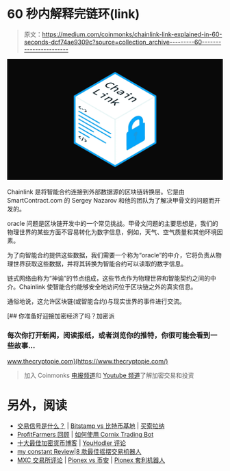 # 60 秒内解释完链环(link)

> 原文：<https://medium.com/coinmonks/chainlink-link-explained-in-60-seconds-dcf74ae9309c?source=collection_archive---------60----------------------->

![](img/562eb7a168b29a8522f4dc36c799b75a.png)

Chainlink 是将智能合约连接到外部数据源的区块链转换层。它是由 SmartContract.com 的 Sergey Nazarov 和他的团队为了解决甲骨文的问题而开发的。

oracle 问题是区块链开发中的一个常见挑战。甲骨文问题的主要思想是，我们的物理世界的某些方面不容易转化为数字信息，例如，天气、空气质量和其他环境因素。

为了向智能合约提供这些数据，我们需要一个称为“oracle”的中介，它将负责从物理世界获取这些数据，并将其转换为智能合约可以读取的数字信息。

链式网络由称为“神谕”的节点组成，这些节点作为物理世界和智能契约之间的中介。Chainlink 使智能合约能够安全地访问位于区块链之外的真实信息。

通俗地说，这允许区块链(或智能合约)与现实世界的事件进行交流。

[](https://www.thecryptopie.com/) [## 你准备好迎接加密经济了吗？加密派

### 每次你打开新闻，阅读报纸，或者浏览你的推特，你很可能会看到一些故事…

www.thecryptopie.com](https://www.thecryptopie.com/) 

> 加入 Coinmonks [电报频道](https://t.me/coincodecap)和 [Youtube 频道](https://www.youtube.com/c/coinmonks/videos)了解加密交易和投资

# 另外，阅读

*   [交易信号是什么？](https://coincodecap.com/trading-signal) | [Bitstamp vs 比特币基地](https://coincodecap.com/bitstamp-coinbase) | [买索拉纳](https://coincodecap.com/buy-solana)
*   [ProfitFarmers 回顾](https://coincodecap.com/profitfarmers-review) | [如何使用 Cornix Trading Bot](https://coincodecap.com/cornix-trading-bot)
*   [十大最佳加密货币博客](https://coincodecap.com/best-cryptocurrency-blogs) | [YouHodler 评论](https://coincodecap.com/youhodler-review)
*   [my constant Review](https://coincodecap.com/myconstant-review)|[8 款最佳摇摆交易机器人](https://coincodecap.com/best-swing-trading-bots)
*   [MXC 交易所评论](/coinmonks/mxc-exchange-review-3af0ec1cba8c) | [Pionex vs 币安](https://coincodecap.com/pionex-vs-binance) | [Pionex 套利机器人](https://coincodecap.com/pionex-arbitrage-bot)